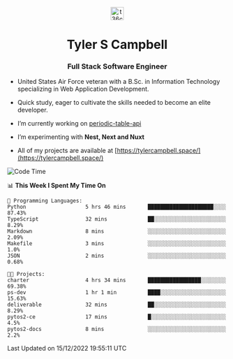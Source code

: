 <p align="center">
<a href="https://www.linkedin.com/in/t36campbell" target="blank"><img align="center" src="https://ik.imagekit.io/t36campbell/Portfolio/linkedin.png.original_m8bbGgPh6.png" alt="t36campbell" height="30" width="30" /></a>
</p>
<h1 align="center">Tyler S Campbell</h1>
<h3 align="center">Full Stack Software Engineer</h3>

* United States Air Force veteran with a B.Sc. in Information Technology specializing in Web Application Development. 

* Quick study, eager to cultivate the skills needed to become an elite developer.

* I’m currently working on [periodic-table-api](https://github.com/t36campbell/periodic-table-api)

* I’m experimenting with **Nest, Next and Nuxt**

* All of my projects are available at [https://tylercampbell.space/](https://tylercampbell.space/)

<!--START_SECTION:waka-->
![Code Time](http://img.shields.io/badge/Code%20Time-2%2C046%20hrs-blue)

📊 **This Week I Spent My Time On** 

```text
💬 Programming Languages: 
Python                   5 hrs 46 mins       █████████████████████░░░░   87.43% 
TypeScript               32 mins             ██░░░░░░░░░░░░░░░░░░░░░░░   8.29% 
Markdown                 8 mins              ░░░░░░░░░░░░░░░░░░░░░░░░░   2.09% 
Makefile                 3 mins              ░░░░░░░░░░░░░░░░░░░░░░░░░   1.0% 
JSON                     2 mins              ░░░░░░░░░░░░░░░░░░░░░░░░░   0.68%

🐱‍💻 Projects: 
charter                  4 hrs 34 mins       █████████████████░░░░░░░░   69.38% 
ps-dev                   1 hr 1 min          ████░░░░░░░░░░░░░░░░░░░░░   15.63% 
deliverable              32 mins             ██░░░░░░░░░░░░░░░░░░░░░░░   8.29% 
pytos2-ce                17 mins             █░░░░░░░░░░░░░░░░░░░░░░░░   4.5% 
pytos2-docs              8 mins              ░░░░░░░░░░░░░░░░░░░░░░░░░   2.2%

```


 Last Updated on 15/12/2022 19:55:11 UTC
<!--END_SECTION:waka-->
